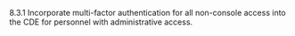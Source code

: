 8.3.1 Incorporate multi-factor 
authentication for all non-console 
access into the CDE for personnel with 
administrative access. 

